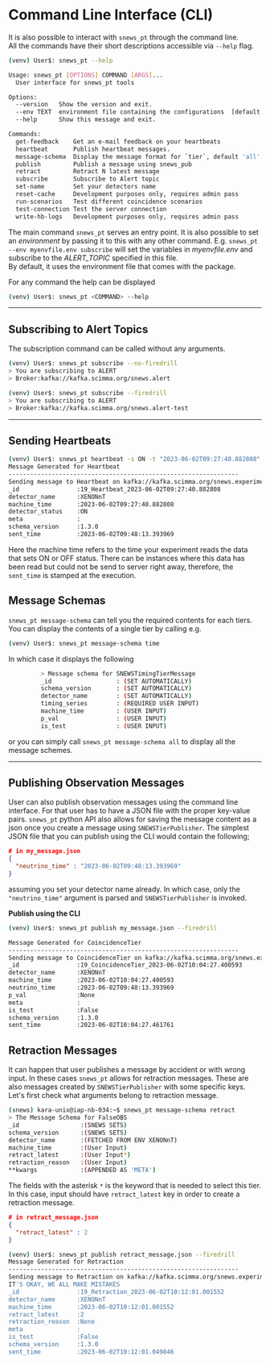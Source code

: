 # Command Line Interface (CLI)

It is also possible to interact with `snews_pt` through the command line. <br>
All the commands have their short descriptions accessible via `--help` flag. 
```bash
(venv) User$: snews_pt --help 
```
```bash
Usage: snews_pt [OPTIONS] COMMAND [ARGS]...
  User interface for snews_pt tools

Options:
  --version   Show the version and exit.
  --env TEXT  environment file containing the configurations  [default: (auxiliary/test-config.env)]
  --help      Show this message and exit.

Commands:
  get-feedback    Get an e-mail feedback on your heartbeats
  heartbeat       Publish heartbeat messages.
  message-schema  Display the message format for `tier`, default 'all'
  publish         Publish a message using snews_pub
  retract         Retract N latest message
  subscribe       Subscribe to Alert topic 
  set-name        Set your detectors name
  reset-cache     Development purposes only, requires admin pass
  run-scenarios   Test different coincidence scenarios
  test-connection Test the server connection
  write-hb-logs   Development purposes only, requires admin pass
```

The main command `snews_pt` serves an entry point. It is also possible to set an _environment_ by passing it to this with any other command. 
E.g. `snews_pt --env myenvfile.env subscribe` will set the variables in _myenvfile.env_  and subscribe to the _ALERT_TOPIC_ specified in this file. <br>
By default, it uses the environment file that comes with the package.

For any command the help can be displayed 
```bash
(venv) User$: snews_pt <COMMAND> --help
```
---
## Subscribing to Alert Topics
The subscription command can be called without any arguments.
```bash 
(venv) User$: snews_pt subscribe --no-firedrill
> You are subscribing to ALERT 
> Broker:kafka://kafka.scimma.org/snews.alert
```
```bash 
(venv) User$: snews_pt subscribe --firedrill
> You are subscribing to ALERT 
> Broker:kafka://kafka.scimma.org/snews.alert-test
```

---
## Sending Heartbeats
```bash 
(venv) User$: snews_pt heartbeat -s ON -t "2023-06-02T09:27:40.882808" --firedrill
Message Generated for Heartbeat                                                                                         
----------------------------------------------------------------
Sending message to Heartbeat on kafka://kafka.scimma.org/snews.experiments-firedrill
_id                :19_Heartbeat_2023-06-02T09:27:40.882808
detector_name      :XENONnT
machine_time       :2023-06-02T09:27:40.882808                                                                          
detector_status    :ON
meta               :
schema_version     :1.3.0
sent_time          :2023-06-02T09:48:13.393969
```

Here the machine time refers to the time your experiment reads the data that sets ON or OFF status. There can be 
instances where this data has been read but could not be send to server right away, therefore, the `sent_time` is stamped at the execution.

## Message Schemas
`snews_pt message-schema` can tell you the required contents for each tiers. You can display the contents of a single tier by calling e.g.
```bash
(venv) User$: snews_pt message-schema time
```
In which case it displays the following
```bash
         > Message schema for SNEWSTimingTierMessage                                                                               
         _id                  : (SET AUTOMATICALLY)
         schema_version       : (SET AUTOMATICALLY)
         detector_name        : (SET AUTOMATICALLY)
         timing_series        : (REQUIRED USER INPUT)
         machine_time         : (USER INPUT)
         p_val                : (USER INPUT)
         is_test              : (USER INPUT)
```
or you can simply call `snews_pt message-schema all`  to display all the message schemes. <br>

---

## Publishing Observation Messages
User can also publish observation messages using the command line interface. 
For that user has to have a JSON file with the proper key-value pairs. `snews_pt` python API also allows for saving the message content as a json once you create a message using `SNEWSTierPublisher`. 
The simplest JSON file that you can publish using the CLI would contain the following;
```json
# in my_message.json
{
  "neutrino_time" : "2023-06-02T09:48:13.393969"
}
```
assuming you set your detector name already. In which case, only the `"neutrino_time"` argument is parsed and `SNEWSTierPublisher` is invoked.

**Publish using the CLI**
```bash
(venv) User$: snews_pt publish my_message.json --firedrill

Message Generated for CoincidenceTier
----------------------------------------------------------------
Sending message to CoincidenceTier on kafka://kafka.scimma.org/snews.experiments-firedrill
_id                :19_CoincidenceTier_2023-06-02T10:04:27.400593
detector_name      :XENONnT
machine_time       :2023-06-02T10:04:27.400593
neutrino_time      :2023-06-02T09:48:13.393969
p_val              :None
meta               :
is_test            :False
schema_version     :1.3.0
sent_time          :2023-06-02T10:04:27.461761 
```

## Retraction Messages

It can happen that user publishes a message by accident or with wrong input. In these cases `snews_pt` allows for retraction messages. 
These are also messages created by `SNEWSTierPublisher` with some specific keys. <br>
Let's first check what arguments belong to retraction message.

```bash
(snews) kara-unix@iap-nb-034:~$ snews_pt message-schema retract
> The Message Schema for FalseOBS
_id                 :(SNEWS SETS)
schema_version      :(SNEWS SETS)
detector_name       :(FETCHED FROM ENV XENONnT)
machine_time        :(User Input)
retract_latest      :(User Input*)
retraction_reason   :(User Input)
**kwargs            :(APPENDED AS 'META')  
```
The fields with the asterisk `*` is the keyword that is needed to select this tier. In this case, input should have `retract_latest` key in order to create a retraction message. 
```json
# in retract_message.json
{
  "retract_latest" : 2
}
```

```bash
(venv) User$: snews_pt publish retract_message.json --firedrill
Message Generated for Retraction
----------------------------------------------------------------
Sending message to Retraction on kafka://kafka.scimma.org/snews.experiments-firedrill
IT'S OKAY, WE ALL MAKE MISTAKES
_id                :19_Retraction_2023-06-02T10:12:01.001552
detector_name      :XENONnT
machine_time       :2023-06-02T10:12:01.001552
retract_latest     :2
retraction_reason  :None
meta               :
is_test            :False
schema_version     :1.3.0
sent_time          :2023-06-02T10:12:01.049846 
```
